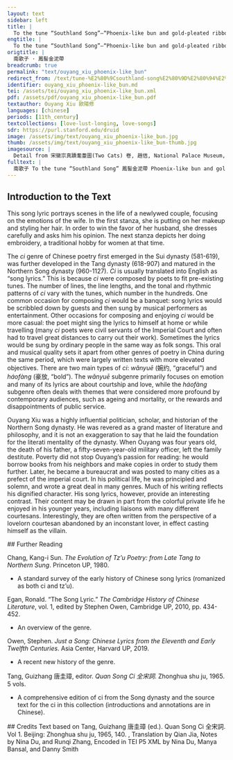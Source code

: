 ```yaml
---
layout: text
sidebar: left
title: |
  To the tune “Southland Song”—“Phoenix-like bun and gold-pleated ribbon” | 南歌子 · 鳳髻金泥帶
engtitle: |
  To the tune “Southland Song”—“Phoenix-like bun and gold-pleated ribbon”
origtitle: |
  南歌子 · 鳳髻金泥帶
breadcrumb: true
permalink: "text/ouyang_xiu_phoenix-like_bun"
redirect_from: /text/tune-%E2%80%9Csouthland-song%E2%80%9D%E2%80%94%E2%80%9Cphoenix-bun-and-gold-pleated-ribbon%E2%80%9D
identifier: ouyang_xiu_phoenix-like_bun.md
tei: /assets/tei/ouyang_xiu_phoenix-like_bun.xml
pdf: /assets/pdf/ouyang_xiu_phoenix-like_bun.pdf
textauthor: Ouyang Xiu 歐陽修
languages: [chinese]
periods: [11th_century]
textcollections: [love-lust-longing, love-songs]
sdr: https://purl.stanford.edu/druid 
image: /assets/img/text/ouyang_xiu_phoenix-like_bun.jpg
thumb: /assets/img/text/ouyang_xiu_phoenix-like_bun-thumb.jpg
imagesource: |
  Detail from 宋徽宗真蹟耄耋圖(Two Cats) 卷, 趙佶, National Palace Museum, Accession Number: K2A001419N000000000PAF [Public Domain]
fulltext: |
  南歌子 To the tune “Southland Song” 鳳髻金泥帶 Phoenix-like bun and gold-pleated ribbon, 龍紋玉掌梳。 Hand-shaped jade comb with dragon pattern. 走來窗下笑相扶。 Running over to the window in laughter and snuggling up to her husband, 愛道畫眉深淺， Fondly asking him whether her the shade of her painted eyebrows, 入時無。 is fashionable or not. 弄筆偎人久， Playing with the brush and leaning into him for a long time, 描花試手初。 She tries to trace the embroidery with her hand for the first time. 等閒妨了繡功夫。 Casually, she delays the time for embroidery work. 笑問雙鴛鴦字， Smiling, she asked: “the two characters of yuan and yang,“Yuanyang” means mandarin duck. The character “yuan” refers to the male one, and “yang” the female. As mandarin ducks are often in pairs, they are regarded as a symbol for couples and marriage.  怎生書。 How should I write them?” 
--- 
```

## Introduction to the Text 
<p>This song lyric portrays scenes in the life of a newlywed couple, focusing on the emotions of the wife. In the first stanza, she is putting on her makeup and styling her hair. In order to win the favor of her husband, she dresses carefully and asks him his opinion. The next stanza depicts her doing embroidery, a traditional hobby for women at that time. </p> <p dir="ltr">The <em>ci</em> genre of Chinese poetry first emerged in the Sui dynasty (581-619), was further developed in the Tang dynasty (618-907) and matured in the Northern Song dynasty (960-1127). <em>Ci</em> is usually translated into English as “song lyrics.” This is because <em>ci</em> were composed by poets to fit pre-existing tunes. The number of lines, the line lengths, and the tonal and rhythmic patterns of <em>ci</em> vary with the tunes, which number in the hundreds. One common occasion for composing <em>ci</em> would be a banquet: song lyrics would be scribbled down by guests and then sung by musical performers as entertainment. Other occasions for composing and enjoying <em>ci</em> would be more casual: the poet might sing the lyrics to himself at home or while travelling (many <em>ci</em> poets were civil servants of the Imperial Court and often had to travel great distances to carry out their work). Sometimes the lyrics would be sung by ordinary people in the same way as folk songs. This oral and musical quality sets it apart from other genres of poetry in China during the same period, which were largely written texts with more elevated objectives. There are two main types of <em>ci</em>: <em>wǎnyuē</em> (婉约, “graceful”) and <em>háofàng</em> (豪放, “bold”). The <em>wǎnyuē</em> subgenre primarily focuses on emotion and many of its lyrics are about courtship and love, while the<em> háofàng</em> subgenre often deals with themes that were considered more profound by contemporary audiences, such as ageing and mortality, or the rewards and disappointments of public service.</p> <p dir="ltr">Ouyang Xiu was a highly influential politician, scholar, and historian of the Northern Song dynasty. He was revered as a grand master of literature and philosophy, and it is not an exaggeration to say that he laid the foundation for the literati mentality of the dynasty. When Ouyang was four years old, the death of his father, a fifty-seven-year-old military officer, left the family destitute. Poverty did not stop Ouyang’s passion for reading: he would borrow books from his neighbors and make copies in order to study them further. Later, he became a bureaucrat and was posted to many cities as a prefect of the imperial court. In his political life, he was principled and solemn, and wrote a great deal in many genres. Much of his writing reflects his dignified character. His song lyrics, however, provide an interesting contrast. Their content may be drawn in part from the colorful private life he enjoyed in his younger years, including liaisons with many different courtesans. Interestingly, they are often written from the perspective of a lovelorn courtesan abandoned by an inconstant lover, in effect casting himself as the villain.</p>
## Further Reading 
<p>Chang, Kang-i Sun. <em>The Evolution of Tz’u Poetry: from Late Tang to Northern Sung</em>. Princeton UP, 1980.</p> <ul> <li>A standard survey of the early history of Chinese song lyrics (romanized as both ci and tz’u).</li> </ul> <p>Egan, Ronald. “The Song Lyric.” <em>The Cambridge History of Chinese Literature</em>, vol. 1, edited by Stephen Owen, Cambridge UP, 2010, pp. 434-452.</p> <ul> <li>An overview of the genre.</li> </ul> <p>Owen, Stephen. <em>Just a Song: Chinese Lyrics from the Eleventh and Early Twelfth Centuries</em>. Asia Center, Harvard UP, 2019.</p> <ul> <li>A recent new history of the genre.</li> </ul> <p>Tang, Guizhang 唐圭璋, editor. <em>Quan Song Ci 全宋詞</em>. Zhonghua shu ju, 1965. 5 vols.</p> <ul> <li>A comprehensive edition of ci from the Song dynasty and the source text for the ci in this collection (introductions and annotations are in Chinese).</li> </ul>
## Credits
Text based on Tang, Guizhang 唐圭璋 (ed.). Quan Song Ci 全宋詞. Vol 1. Beijing: Zhonghua shu ju, 1965, 140. , Translation by Qian Jia, Notes by Nina Du,  and Runqi Zhang, Encoded in TEI P5 XML by Nina Du, Manya Bansal,  and Danny Smith
